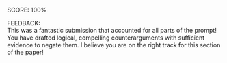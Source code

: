 SCORE: 100%

FEEDBACK:  
This was a fantastic submission that accounted for all parts of the prompt! You have drafted logical, compelling counterarguments with sufficient evidence to negate them. I believe you are on the right track for this section of the paper!